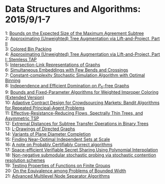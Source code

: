 # Data Structures and Algorithms: 2015/9/1-7  
1: [Bounds on the Expected Size of the Maximum Agreement Subtree](https://doi.org/10.48550/arXiv.1411.7338)  
2: [Approximating (Unweighted) Tree Augmentation via Lift-and-Project, Part  II](https://doi.org/10.48550/arXiv.1507.01309)  
3: [Colored Bin Packing](https://doi.org/10.48550/arXiv.1508.07380)  
4: [Approximating (Unweighted) Tree Augmentation via Lift-and-Project, Part  I: Stemless TAP](https://doi.org/10.48550/arXiv.1508.07504)  
5: [Intersection-Link Representations of Graphs](https://doi.org/10.48550/arXiv.1508.07557)  
6: [Simultaneous Embeddings with Few Bends and Crossings](https://doi.org/10.48550/arXiv.1508.07921)  
7: [Constant-complexity Stochastic Simulation Algorithm with Optimal Binning](https://doi.org/10.48550/arXiv.1503.05832)  
8: [Independence and Efficient Domination on $P_6$-free Graphs](https://doi.org/10.48550/arXiv.1507.02163)  
9: [Bounds and Fixed-Parameter Algorithms for Weighted Improper Coloring  (Extended Version)](https://doi.org/10.48550/arXiv.1509.00099)  
10: [Adaptive Contract Design for Crowdsourcing Markets: Bandit Algorithms  for Repeated Principal-Agent Problems](https://doi.org/10.48550/arXiv.1405.2875)  
11: [Effective-Resistance-Reducing Flows, Spectrally Thin Trees, and  Asymmetric TSP](https://doi.org/10.48550/arXiv.1411.4613)  
12: [Extremal Distances for Subtree Transfer Operations in Binary Trees](https://doi.org/10.48550/arXiv.1509.00669)  
13: [L-Drawings of Directed Graphs](https://doi.org/10.48550/arXiv.1509.00684)  
14: [Variants of Plane Diameter Completion](https://doi.org/10.48550/arXiv.1509.00757)  
15: [Finding Near-Optimal Independent Sets at Scale](https://doi.org/10.48550/arXiv.1509.00764)  
16: [A note on Probably Certifiably Correct algorithms](https://doi.org/10.48550/arXiv.1509.00824)  
17: [Space-efficient Verifiable Secret Sharing Using Polynomial Interpolation](https://doi.org/10.48550/arXiv.1401.7471)  
18: [Non-negative submodular stochastic probing via stochastic contention  resolution schemes](https://doi.org/10.48550/arXiv.1508.07771)  
19: [Testing Properties of Functions on Finite Groups](https://doi.org/10.48550/arXiv.1509.00930)  
20: [On the Equivalence among Problems of Bounded Width](https://doi.org/10.48550/arXiv.1509.01014)  
21: [Advanced Multilevel Node Separator Algorithms](https://doi.org/10.48550/arXiv.1509.01190)  